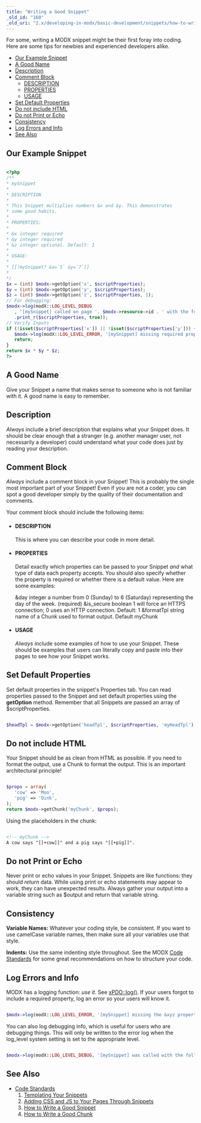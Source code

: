 ```yaml
---
title: "Writing a Good Snippet"
_old_id: "160"
_old_uri: "2.x/developing-in-modx/basic-development/snippets/how-to-write-a-good-snippet"
---
```


 For some, writing a MODX snippet might be their first foray into coding. Here are some tips for newbies and experienced developers alike.

- [Our Example Snippet](#HowtoWriteaGoodSnippet-OurExampleSnippet)
- [A Good Name](#HowtoWriteaGoodSnippet-AGoodName)
- [Description](#HowtoWriteaGoodSnippet-Description)
- [Comment Block](#HowtoWriteaGoodSnippet-CommentBlock)
  - [DESCRIPTION](#HowtoWriteaGoodSnippet-DESCRIPTION)
  - [PROPERTIES](#HowtoWriteaGoodSnippet-PROPERTIES)
  - [USAGE](#HowtoWriteaGoodSnippet-USAGE)
- [Set Default Properties](#HowtoWriteaGoodSnippet-SetDefaultProperties)
- [Do not include HTML](#HowtoWriteaGoodSnippet-DonotincludeHTML)
- [Do not Print or Echo](#HowtoWriteaGoodSnippet-DonotPrint)
- [Consistency](#HowtoWriteaGoodSnippet-Consistency)
- [Log Errors and Info](#HowtoWriteaGoodSnippet-LogErrorsandInfo)
- [See Also](#HowtoWriteaGoodSnippet-SeeAlso)
 


##  Our Example Snippet 

 ``` php 

<?php
/**
 * mySnippet
 *
 * DESCRIPTION
 *
 * This Snippet multiplies numbers &x and &y. This demonstrates
 * some good habits.
 *
 * PROPERTIES:
 *
 * &x integer required
 * &y integer required
 * &z integer optional. Default: 1
 *
 * USAGE:
 *
 * [[!mySnippet? &x=`5` &y=`7`]]
 *
 */
$x = (int) $modx->getOption('x', $scriptProperties);
$y = (int) $modx->getOption('y', $scriptProperties);
$z = (int) $modx->getOption('z', $scriptProperties, 1);
// For debugging:
$modx->log(modX::LOG_LEVEL_DEBUG
    , '[mySnippet] called on page '. $modx->resource->id . ' with the following properties: '
    .print_r($scriptProperties, true));
// Verify Inputs
if (!isset($scriptProperties['x']) || !isset($scriptProperties['y'])) {
    $modx->log(modX::LOG_LEVEL_ERROR, '[mySnippet] missing required properties &x and &y!');
    return;
}
return $x * $y * $z;
?>

```

##  A Good Name 

 Give your Snippet a name that makes sense to someone who is not familiar with it. A good name is easy to remember.

##  Description 

 _Always_ include a brief description that explains what your Snippet does. It should be clear enough that a stranger (e.g. another manager user, not necessarily a developer) could understand what your code does just by reading your description.

##  Comment Block 

 _Always_ include a comment block in your Snippet! This is probably the single most important part of your Snippet! Even if you are not a coder, you can spot a good developer simply by the quality of their documentation and comments.

 Your comment block should include the following items:

- ####  DESCRIPTION 
  
   This is where you can describe your code in more detail.
- ####  PROPERTIES 
  
   Detail exactly which properties can be passed to your Snippet _and_ what type of data each property accepts. You should also specify whether the property is required or whether there is a default value. Here are some examples:
  
   &day integer a number from 0 (Sunday) to 6 (Saturday) representing the day of the week. (required) 
  &is\_secure boolean 1 will force an HTTPS connection; 0 uses an HTTP connection. Default: 1 
  &formatTpl string name of a Chunk used to format output. Default myChunk
- ####  USAGE 
  
   _Always_ include some examples of how to use your Snippet. These should be examples that users can literally copy and paste into their pages to see how your Snippet works.

##  Set Default Properties 

 Set default properties in the snippet's Properties tab. You can read properties passed to the Snippet and set default properties using the **getOption** method. Remember that all Snippets are passed an array of $scriptProperties.

 ``` php 

$headTpl = $modx->getOption('headTpl', $scriptProperties, 'myHeadTpl');

```

##  Do not include HTML 

 Your Snippet should be as clean from HTML as possible. If you need to format the output, use a Chunk to format the output. This is an important architectural principle!

 ``` php 

$props = array(
    'cow' => 'Moo',
    'pig' => 'Oink',
);
return $modx->getChunk('myChunk', $props);

```

Using the placeholders in the chunk:

``` html 

<!-- myChunk -->
A cow says "[[+cow]]" and a pig says "[[+pig]]".

```

## 

## Do not Print or Echo 

 Never print or echo values in your Snippet. Snippets are like functions: they should _return_ data. While using print or echo statements may appear to work, they can have unexpected results. Always gather your output into a variable string such as $output and return that variable string.

##  Consistency 

 **Variable Names:** Whatever your coding style, be consistent. If you want to use camelCase variable names, then make sure all your variables use that style.

 **Indents:** Use the same indenting style throughout. See the MODX [Code Standards](_legacy/developing-in-modx/code-standards) for some great recommendations on how to structure your code.

##  Log Errors and Info 

 MODX has a logging function: _use it_. See [xPDO::log()](extending-modx/xpdo/class-reference/xpdo/xpdo.log). If your users forgot to include a required property, log an error so your users will know it.

 ``` php 

$modx->log(modX::LOG_LEVEL_ERROR, '[mySnippet] missing the &xyz property!');

```

 You can also log debugging info, which is useful for users who are debugging things. This will only be written to the error log when the log\_level system setting is set to the appropriate level.

 ``` php 

$modx->log(modX::LOG_LEVEL_DEBUG, '[mySnippet] was called with the following properties: '.print_r($scriptProperties,true));

```

##  See Also 

- [Code Standards](_legacy/developing-in-modx/code-standards "Code Standards")
  1. [Templating Your Snippets](developing-in-modx/basic-development/snippets/templating-your-snippets)
  2. [Adding CSS and JS to Your Pages Through Snippets](developing-in-modx/basic-development/snippets/adding-css-and-js-to-your-pages-through-snippets)
  3. [How to Write a Good Snippet](developing-in-modx/basic-development/snippets/how-to-write-a-good-snippet)
  4. [How to Write a Good Chunk](developing-in-modx/basic-development/snippets/how-to-write-a-good-chunk)
